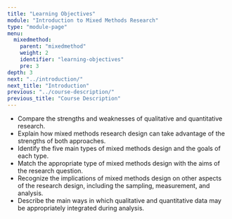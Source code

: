 ```yaml
---
title: "Learning Objectives"
module: "Introduction to Mixed Methods Research"
type: "module-page"
menu:
  mixedmethod:
    parent: "mixedmethod"
    weight: 2
    identifier: "learning-objectives"
    pre: 3
depth: 3
next: "../introduction/"
next_title: "Introduction"
previous: "../course-description/"
previous_title: "Course Description"
---
```

<div class="mixedmethod"><div class="pageblock"><ul>
<li>Compare the strengths and weaknesses of qualitative and quantitative research.</li>
<li>Explain how mixed methods research design can take advantage of the strengths of both approaches.</li>
<li>Identify the five main types of mixed methods design and the goals of each type.</li>
<li>Match the appropriate type of mixed methods design with the aims of the research question.</li>
<li>Recognize the implications of mixed methods design on other aspects of the research design, including the sampling, measurement, and analysis.</li>
<li>Describe the main ways in which qualitative and quantitative data may be appropriately integrated during analysis.</li>
</ul>
</div></div>